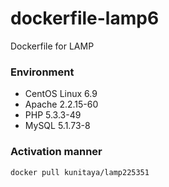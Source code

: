 # dockerfile-lamp6
Dockerfile for LAMP

### Environment
* CentOS Linux 6.9
* Apache 2.2.15-60
* PHP 5.3.3-49
* MySQL 5.1.73-8

### Activation manner
```
docker pull kunitaya/lamp225351
```
